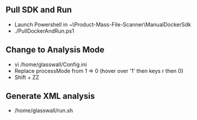 ## Pull SDK and Run

- Launch Powershell in  ~\Product-Mass-File-Scanner\ManualDockerSdk
- ./PullDockerAndRun.ps1

## Change to Analysis Mode

- vi /home/glasswall/Config.ini
- Replace processMode from 1 => 0 (hover over '1' then keys r then 0)
- Shift + ZZ

## Generate XML analysis

- /home/glasswall/run.sh


